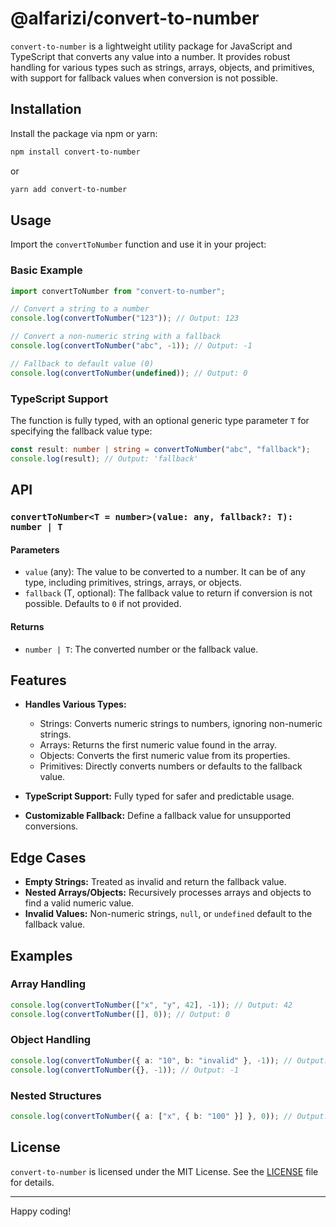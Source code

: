 # @alfarizi/convert-to-number

`convert-to-number` is a lightweight utility package for JavaScript and
TypeScript that converts any value into a number. It provides robust handling
for various types such as strings, arrays, objects, and primitives, with support
for fallback values when conversion is not possible.

## Installation

Install the package via npm or yarn:

```bash
npm install convert-to-number
```

or

```bash
yarn add convert-to-number
```

## Usage

Import the `convertToNumber` function and use it in your project:

### Basic Example

```typescript
import convertToNumber from "convert-to-number";

// Convert a string to a number
console.log(convertToNumber("123")); // Output: 123

// Convert a non-numeric string with a fallback
console.log(convertToNumber("abc", -1)); // Output: -1

// Fallback to default value (0)
console.log(convertToNumber(undefined)); // Output: 0
```

### TypeScript Support

The function is fully typed, with an optional generic type parameter `T` for
specifying the fallback value type:

```typescript
const result: number | string = convertToNumber("abc", "fallback");
console.log(result); // Output: 'fallback'
```

## API

### `convertToNumber<T = number>(value: any, fallback?: T): number | T`

#### Parameters

- `value` (any): The value to be converted to a number. It can be of any type,
  including primitives, strings, arrays, or objects.
- `fallback` (T, optional): The fallback value to return if conversion is not
  possible. Defaults to `0` if not provided.

#### Returns

- `number | T`: The converted number or the fallback value.

## Features

- **Handles Various Types:**

  - Strings: Converts numeric strings to numbers, ignoring non-numeric strings.
  - Arrays: Returns the first numeric value found in the array.
  - Objects: Converts the first numeric value from its properties.
  - Primitives: Directly converts numbers or defaults to the fallback value.

- **TypeScript Support:** Fully typed for safer and predictable usage.

- **Customizable Fallback:** Define a fallback value for unsupported
  conversions.

## Edge Cases

- **Empty Strings:** Treated as invalid and return the fallback value.
- **Nested Arrays/Objects:** Recursively processes arrays and objects to find a
  valid numeric value.
- **Invalid Values:** Non-numeric strings, `null`, or `undefined` default to the
  fallback value.

## Examples

### Array Handling

```typescript
console.log(convertToNumber(["x", "y", 42], -1)); // Output: 42
console.log(convertToNumber([], 0)); // Output: 0
```

### Object Handling

```typescript
console.log(convertToNumber({ a: "10", b: "invalid" }, -1)); // Output: 10
console.log(convertToNumber({}, -1)); // Output: -1
```

### Nested Structures

```typescript
console.log(convertToNumber({ a: ["x", { b: "100" }] }, 0)); // Output: 100
```

## License

`convert-to-number` is licensed under the MIT License. See the
[LICENSE](LICENSE) file for details.

---

Happy coding!
